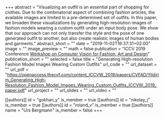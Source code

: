 +++
abstract = "Visualizing an outfit is an essential part of shopping for clothes. Due to the combinatorial aspect of combining fashion articles, the available images are limited to a pre-determined set of outfits. In this paper, we broaden these visualizations by generating high-resolution images of fashion models wearing a custom outfit under an input body pose. We show that our approach can not only transfer the style and the pose of one generated outfit to another, but also create realistic images of human bodies and garments."
abstract_short = ""
date = "2019-11-02T16:37:31+02:00"
image = ""
image_preview = ""
math = false
publication = "ICCV 2019 Conference [Workshop on Computer Vision for Fashion, Art and Design](https://sites.google.com/view/cvcreative/home)"
publication_short = ""
selected = false
title = "Generating High-resolution Fashion Model Images Wearing Custom Outfits"
url_code = ""
url_dataset = ""
url_pdf = "https://openaccess.thecvf.com/content_ICCVW_2019/papers/CVFAD/Yildirim_Generating_High-Resolution_Fashion_Model_Images_Wearing_Custom_Outfits_ICCVW_2019_paper.pdf"
url_project = ""
url_slides = ""
url_video = ""

[[authors]]
    id = "gokhan_y"
    is_member = true
[[authors]]
    id = "nikolay_j"
    is_member = true
[[authors]]
    id = "roland_v"
    is_member = true
[[authors]]
    name = "Urs Bergmann"
    is_member = false
+++
